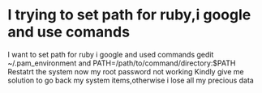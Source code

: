 
# I trying to set path for ruby,i google and use comands

I want to set path for ruby i google and used commands
gedit ~/.pam_environment
and
PATH=/path/to/command/directory:$PATH
Restatrt the system now my root password not working
Kindly give me solution to go back my system items,otherwise i lose all my precious data

        